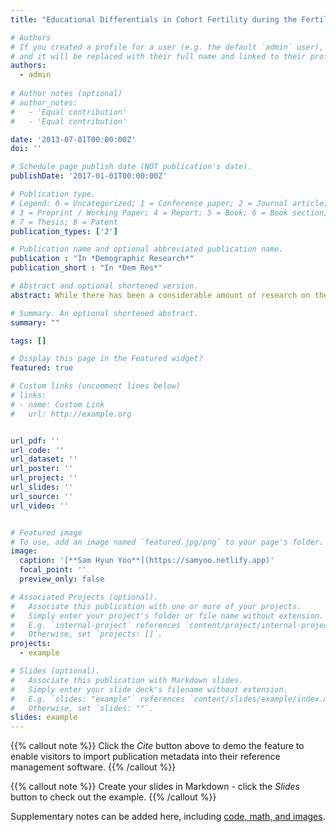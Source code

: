 ```yaml
---
title: "Educational Differentials in Cohort Fertility during the Fertility Transition in South Korea"

# Authors
# If you created a profile for a user (e.g. the default `admin` user), write the username (folder name) here
# and it will be replaced with their full name and linked to their profile.
authors:
  - admin
  
# Author notes (optional)
# author_notes:
#   - 'Equal contribution'
#   - 'Equal contribution'

date: '2013-07-01T00:00:00Z'
doi: ''

# Schedule page publish date (NOT publication's date).
publishDate: '2017-01-01T00:00:00Z'

# Publication type.
# Legend: 0 = Uncategorized; 1 = Conference paper; 2 = Journal article;
# 3 = Preprint / Working Paper; 4 = Report; 5 = Book; 6 = Book section;
# 7 = Thesis; 8 = Patent
publication_types: ['2']

# Publication name and optional abbreviated publication name.
publication : "In *Demographic Research*"
publication_short : "In *Dem Res*"

# Abstract and optional shortened version.
abstract: While there has been a considerable amount of research on the association between women's education and fertility rates, few of these studies have examined the pattern of fertility differentials over the course of the fertility transition. As a country that has experienced a rapid decline in fertility and marked improvements in women's educational attainment over the last several decades, South Korea represents an ideal case for studying this dynamic association. \textbf{Objective}: The aim of the article is to explain the pattern of fertility differentials by level of education and the contribution of the changes in women's educational attainment to the fertility decline during the fertility transition in South Korea. \textbf{Methods}: Drawing upon data from the Korean censuses conducted between 1970 and 2010, I analyze completed cohort fertility for women born between 1926 and 1970 using demographic-decomposition techniques and cohort parity progression ratios by level of education. \textbf{Results}: The differences in fertility by educational attainment have gradually declined over the transition, with fertility almost converging at a low level among recent birth cohorts. Fertility in South Korea had been declining in all of the social groups until the sub-replacement fertility was reached. The change in women's educational attainment then became an important factor in the further decline in fertility. The trend toward fewer children quickly spread from the most educated to the least educated women throughout the fertility transition. \textbf{Conclusions}: The transformation of fertility behaviors across social strata has been a key element in the Korean fertility transition. Although educational expansion, particularly the introduction of mass education, has contributed to falling fertility in South Korea, the role of education in fertility decline is more pronounced in the diffusion of innovative ideas and behaviors, which reduced fertility differentials across social strata.

# Summary. An optional shortened abstract.
summary: ""

tags: []

# Display this page in the Featured widget?
featured: true

# Custom links (uncomment lines below)
# links:
# - name: Custom Link
#   url: http://example.org


url_pdf: ''
url_code: ''
url_dataset: ''
url_poster: ''
url_project: ''
url_slides: ''
url_source: ''
url_video: ''


# Featured image
# To use, add an image named `featured.jpg/png` to your page's folder.
image:
  caption: '[**Sam Hyun Yoo**](https://samyoo.netlify.app)'
  focal_point: ''
  preview_only: false

# Associated Projects (optional).
#   Associate this publication with one or more of your projects.
#   Simply enter your project's folder or file name without extension.
#   E.g. `internal-project` references `content/project/internal-project/index.md`.
#   Otherwise, set `projects: []`.
projects:
  - example

# Slides (optional).
#   Associate this publication with Markdown slides.
#   Simply enter your slide deck's filename without extension.
#   E.g. `slides: "example"` references `content/slides/example/index.md`.
#   Otherwise, set `slides: ""`.
slides: example
---
```


{{% callout note %}}
Click the _Cite_ button above to demo the feature to enable visitors to import publication metadata into their reference management software.
{{% /callout %}}

{{% callout note %}}
Create your slides in Markdown - click the _Slides_ button to check out the example.
{{% /callout %}}

Supplementary notes can be added here, including [code, math, and images](https://wowchemy.com/docs/writing-markdown-latex/).



